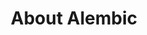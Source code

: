 ---
title: About Alembic
layout: categories
feature_text: |
  ## Alembic
feature_image: "https://picsum.photos/1300/400?image=989"
---